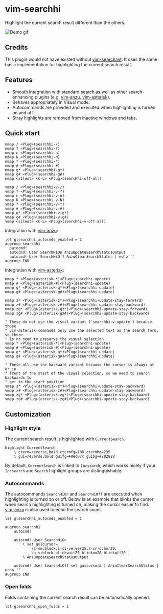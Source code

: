 # vim-searchhi

Highlight the current search result different than the others.

![Demo gif](https://i.imgur.com/lkRaJkH.gif)

## Credits

This plugin would not have existed without [vim-searchant]. It uses the same
basic implementation for highlighting the current search result.

## Features

- Smooth integration with standard search as well as other search-enhancing
  plugins (e.g. [vim-anzu], [vim-asterisk]).
- Behaves appropriately in Visual mode.
- Autocommands are provided and executed when highlighting is turned on and off.
- Stray highlights are removed from inactive windows and tabs.

## Quick start

```vim
nmap / <Plug>(searchhi-/)
nmap ? <Plug>(searchhi-?)
nmap n <Plug>(searchhi-n)
nmap N <Plug>(searchhi-N)
nmap * <Plug>(searchhi-*)
nmap # <Plug>(searchhi-#)
nmap g* <Plug>(searchhi-g*)
nmap g# <Plug>(searchhi-g#)
nmap <silent> <C-L> <Plug>(searchhi-off-all)

vmap / <Plug>(searchhi-v-/)
vmap ? <Plug>(searchhi-v-?)
vmap n <Plug>(searchhi-v-n)
vmap N <Plug>(searchhi-v-N)
vmap * <Plug>(searchhi-v-*)
vmap # <Plug>(searchhi-v-#)
vmap g* <Plug>(searchhi-v-g*)
vmap g# <Plug>(searchhi-v-g#)
vmap <silent> <C-L> <Plug>(searchhi-v-off-all)
```

Integration with [vim-anzu]:

```vim
let g:searchhi_autocmds_enabled = 1
augroup searchhi
  autocmd!
  autocmd! User SearchHiOn AnzuUpdateSearchStatusOutput
  autocmd! User SearchHiOff AnzuClearSearchStatus | echo ''
augroup END
```

Integration with [vim-asterisk]:

```vim
nmap * <Plug>(asterisk-*)<Plug>(searchhi-update)
nmap # <Plug>(asterisk-#)<Plug>(searchhi-update)
nmap g* <Plug>(asterisk-g*)<Plug>(searchhi-update)
nmap g# <Plug>(asterisk-g#)<Plug>(searchhi-update)

nmap z* <Plug>(asterisk-z*)<Plug>(searchhi-update-stay-forward)
nmap z# <Plug>(asterisk-z#)<Plug>(searchhi-update-stay-backward)
nmap zg* <Plug>(asterisk-gz*)<Plug>(searchhi-update-stay-forward)
nmap zg# <Plug>(asterisk-gz#)<Plug>(searchhi-update-stay-backward)

" These do not use the visual variant (`searchhi-v-update`) because these
" vim-asterisk commands only use the selected text as the search term, so there
" is no need to preserve the visual selection
vmap * <Plug>(asterisk-*)<Plug>(searchhi-update)
vmap # <Plug>(asterisk-#)<Plug>(searchhi-update)
vmap g* <Plug>(asterisk-g*)<Plug>(searchhi-update)
vmap g# <Plug>(asterisk-g#)<Plug>(searchhi-update)

" These all use the backward variant because the cursor is always at or in
" front of the start of the visual selection, so we need to search backwards to
" get to the start position
vmap z* <Plug>(asterisk-z*)<Plug>(searchhi-update-stay-backward)
vmap z# <Plug>(asterisk-z#)<Plug>(searchhi-update-stay-backward)
vmap zg* <Plug>(asterisk-zg*)<Plug>(searchhi-update-stay-backward)
vmap zg# <Plug>(asterisk-zg#)<Plug>(searchhi-update-stay-backward)
```

## Customization

### Highlight style

The current search result is highlighted with `CurrentSearch`.

```vim
highlight CurrentSearch
    \ cterm=reverse,bold ctermfg=108 ctermbg=235
    \ gui=reverse,bold guifg=#8ec07c guibg=#282828
```

By default, `CurrentSearch` is linked to `Incsearch`, which works nicely if your
`Incsearch` and `Search` highlight groups are distinguishable.

### Autocommands

The autocommands `SearchHiOn` and `SearchHiOff` are executed when highlighting
is turned on or off. Below is an example that blinks the cursor when search
highlighting is turned on, making the cursor easier to find. [vim-anzu] is also
used to echo the search count.

```vim
let g:searchhi_autocmds_enabled = 1

augroup searchhi
    autocmd!

    autocmd! User SearchHiOn
        \ set guicursor=
            \c-sm:block,i-ci-ve:ver25,r-cr-o:hor20,
            \n-v:block-blinkwait20-blinkon20-blinkoff20 |
        \ AnzuUpdateSearchStatusOutput

    autocmd! User SearchHiOff set guicursor& | AnzuClearSearchStatus | echo ''
augroup END
```

### Open folds

Folds containing the current search result can be automatically opened.

```vim
let g:searchhi_open_folds = 1
```

[vim-searchant]: https://github.com/timakro/vim-searchant
[vim-anzu]: https://github.com/osyo-manga/vim-anzu
[vim-asterisk]: https://github.com/haya14busa/vim-asterisk
